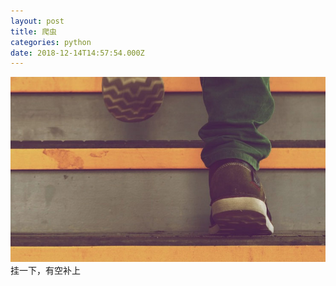 ```yaml
---
layout: post
title: 爬虫 
categories: python 
date: 2018-12-14T14:57:54.000Z
---
```

<img src="/images/fulls/04.jpg" class="fit image"> 
挂一下，有空补上
